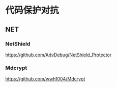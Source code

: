 # 代码保护对抗

## NET

### NetShield

https://github.com/AdvDebug/NetShield_Protector

### Mdcrypt

https://github.com/wwh1004/Mdcrypt